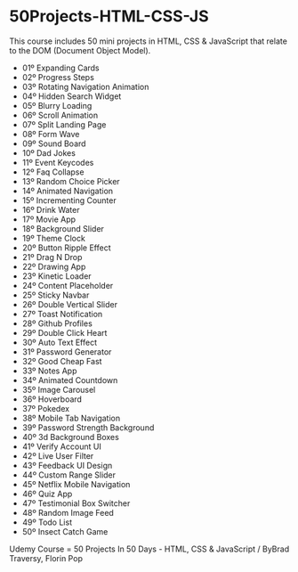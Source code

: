 # 50Projects-HTML-CSS-JS
 
This course includes 50 mini projects in HTML, CSS & JavaScript that relate to the DOM (Document Object Model). 

- 01º Expanding Cards
- 02º Progress Steps
- 03º Rotating Navigation Animation
- 04º Hidden Search Widget
- 05º Blurry Loading
- 06º Scroll Animation
- 07º Split Landing Page
- 08º Form Wave
- 09º Sound Board
- 10º Dad Jokes
- 11º Event Keycodes
- 12º Faq Collapse
- 13º Random Choice Picker
- 14º Animated Navigation
- 15º Incrementing Counter
- 16º Drink Water
- 17º Movie App
- 18º Background Slider
- 19º Theme Clock
- 20º Button Ripple Effect
- 21º Drag N Drop
- 22º Drawing App
- 23º Kinetic Loader
- 24º Content Placeholder
- 25º Sticky Navbar
- 26º Double Vertical Slider
- 27º Toast Notification
- 28º Github Profiles
- 29º Double Click Heart
- 30º Auto Text Effect
- 31º Password Generator
- 32º Good Cheap Fast
- 33º Notes App
- 34º Animated Countdown
- 35º Image Carousel
- 36º Hoverboard
- 37º Pokedex
- 38º Mobile Tab Navigation
- 39º Password Strength Background
- 40º 3d Background Boxes
- 41º Verify Account UI
- 42º Live User Filter
- 43º Feedback UI Design
- 44º Custom Range Slider
- 45º Netflix Mobile Navigation
- 46º Quiz App
- 47º Testimonial Box Switcher
- 48º Random Image Feed
- 49º Todo List
- 50º Insect Catch Game

Udemy Course = 50 Projects In 50 Days - HTML, CSS & JavaScript / ByBrad Traversy, Florin Pop